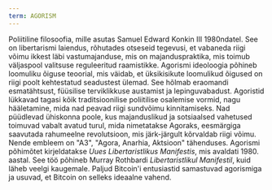 ```yaml
---
term: AGORISM
---
```


Poliitiline filosoofia, mille asutas Samuel Edward Konkin III 1980ndatel. See on libertarismi laiendus, rõhutades otseseid tegevusi, et vabaneda riigi võimu ikkest läbi vastumajanduse, mis on majanduspraktika, mis toimub väljaspool valitsuse reguleeritud raamistikke. Agorismi ideoloogia põhineb loomuliku õiguse teoorial, mis väidab, et üksikisikute loomulikud õigused on riigi poolt kehtestatud seadustest ülemad. See hõlmab eraomandi esmatähtsust, füüsilise terviklikkuse austamist ja lepinguvabadust. Agoristid lükkavad tagasi kõik traditsioonilise poliitilise osalemise vormid, nagu hääletamine, mida nad peavad riigi sundvõimu kinnitamiseks. Nad püüdlevad ühiskonna poole, kus majanduslikud ja sotsiaalsed vahetused toimuvad vabalt avatud turul, mida nimetatakse Agoraks, eesmärgiga saavutada rahumeelne revolutsioon, mis järk-järgult kõrvaldab riigi võimu. Nende embleem on "A3", "Agora, Anarhia, Aktsioon" tähenduses. Agorismi põhimõtet kirjeldatakse *Uues Libertaristlikus Manifestis*, mis avaldati 1980. aastal. See töö põhineb Murray Rothbardi *Libertaristlikul Manifestil*, kuid läheb veelgi kaugemale. Paljud Bitcoin'i entusiastid samastuvad agorismiga ja usuvad, et Bitcoin on selleks ideaalne vahend.